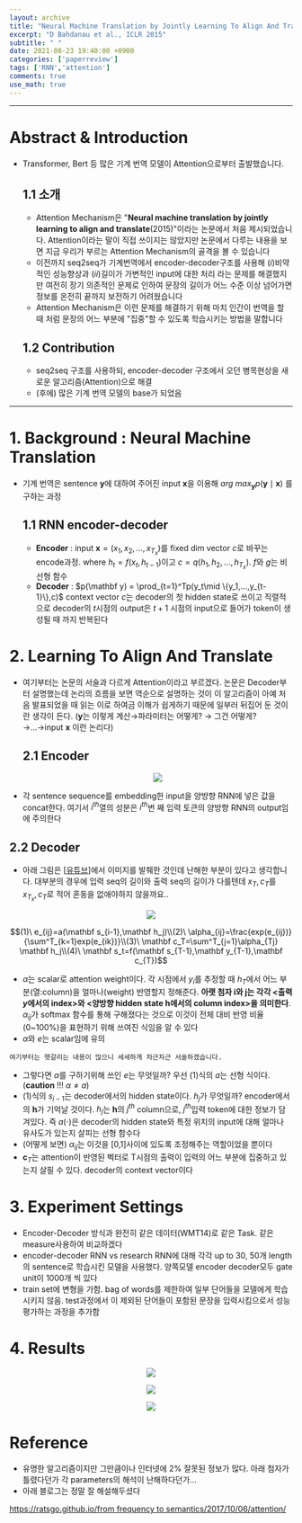 ```yaml
---
layout: archive
title: "Neural Machine Translation by Jointly Learning To Align And Translate"
excerpt: "D Bahdanau et al., ICLR 2015"
subtitle: " "
date: 2021-08-23 19:40:00 +0900
categories: ['paperreview']
tags: ['RNN','attention']
comments: true
use_math: true
---
```


***

# Abstract & Introduction

- Transformer, Bert 등 많은 기계 번역 모델이 Attention으로부터 출발했습니다.

  ## 1.1 소개

  - Attention Mechanism은 "**Neural machine translation by jointly learning to align and translate**(2015)"이라는 논문에서 처음 제시되었습니다. Attention이라는 말이 직접 쓰이지는 않았지만 논문에서 다루는 내용을 보면 지금 우리가 부르는 Attention Mechanism의 골격을 볼 수 있습니다
  - 이전까지 seq2seq가 기계번역에서 encoder-decoder구조를 사용해 $(i)$비약적인 성능향상과 $(ii)$길이가 가변적인 input에 대한 처리 라는 문제를 해결했지만 여전히 장기 의존적인 문제로 인하여 문장의 길이가 어느 수준 이상 넘어가면 정보를 온전히 끝까지 보전하기 어려웠습니다
  - Attention Mechanism은 이런 문제를 해결하기 위해 마치 인간이 번역을 할 때 처럼 문장의 어느 부분에 "집중"할 수 있도록 학습시키는 방법을 말합니다

  ## 1.2 Contribution

  - seq2seq 구조를 사용하되, encoder-decoder 구조에서 오던 병목현상을 새로운 알고리즘(Attention)으로 해결
  - (후에) 많은 기계 번역 모델의 base가 되었음

***

# 1. Background : Neural Machine Translation

- 기계 번역은 sentence $\mathbf y$에 대하여 주어진 input $\mathbf x$을 이용해 $arg\ max_{\mathbf y}p(\mathbf y\mid \mathbf x)$ 를 구하는 과정

  ## 1.1 RNN encoder-decoder

  - **Encoder** : input $\mathbf x = (x_1,x_2,...,x_{T_{x}})$를 fixed dim vector  $c$로 바꾸는 encode과정. where $h_t = f(x_t,h_{t-1})$이고 $c = q(h_1,h_2,...,h_{T_{x}})$. $f$와 $g$는 비선형 함수
  - **Decoder** : $p(\mathbf y) = \prod_{t=1}^Tp(y_t\mid \{y_1,...,y_{t-1}\},c)$ context vector $c$는 decoder의 첫 hidden state로 쓰이고 직렬적으로 decoder의  $t$시점의 output은 $t+1$ 시점의 input으로 들어가 <eos> token이 생성될 때 까지 반복된다

# 2. Learning To Align And Translate

- 여기부터는 논문의 서술과 다르게 Attention이라고 부르겠다. 논문은 Decoder부터 설명했는데 논리의 흐름을 보면 역순으로 설명하는 것이 이 알고리즘이 아예 처음 발표되었을 때 읽는 이로 하여금 이해가 쉽게하기 때문에 일부러 뒤집어 둔 것이란 생각이 든다. ($\mathbf y$는 이렇게 계산→파라미터는 어떻게? → 그건 어떻게?→...→input $\mathbf x$ 이런 논리다)

  ## 2.1 Encoder
  
  <p align="center"><img src="/assets/images/attention/Untitled.png"></p>
<!-- ![Neural%20Machine%20Translation%20by%20Jointly%20Learning%20To%20%201cf36d4f4a3e4e07a4db49ac91fdff48/Untitled.png](Neural%20Machine%20Translation%20by%20Jointly%20Learning%20To%20%201cf36d4f4a3e4e07a4db49ac91fdff48/Untitled.png) -->

  - 각 sentence sequence를 embedding한 input을 양방향 RNN에 넣은 값을 concat한다. 여기서 $i^{th}$열의 성분은 $i^{th}$번 째 입력 토큰의 양방향 RNN의 output임에 주의한다

  ## 2.2 Decoder

  - 아래 그림은 [[유튜브](https://www.youtube.com/watch?v=6aouXD8WMVQ)]에서 이미지를 발췌한 것인데 난해한 부분이 있다고 생각합니다. 대부분의 경우에 입력 seq의 길이와 출력 seq의 길이가 다를텐데 $x_T, c_T$를 $x_{T_x},c_T$로 적어 혼동을 없애야하지 않을까요..
  
  <p align="center"><img src="/assets/images/attention/Untitled 1.png"></p>
<!-- ![Neural%20Machine%20Translation%20by%20Jointly%20Learning%20To%20%201cf36d4f4a3e4e07a4db49ac91fdff48/Untitled%201.png](Neural%20Machine%20Translation%20by%20Jointly%20Learning%20To%20%201cf36d4f4a3e4e07a4db49ac91fdff48/Untitled%201.png) -->

<div style="text-align:center">
$$(1)\ e_{ij}=a(\mathbf s_{i-1},\mathbf h_j)\\(2)\ \alpha_{ij}=\frac{exp(e_{ij})}{\sum^T_{k=1}exp(e_{ik})}\\(3)\ \mathbf c_T=\sum^T_{j=1}\alpha_{Tj} \mathbf h_j\\(4)\ \mathbf s_t=f(\mathbf s_{T-1},\mathbf y_{T-1},\mathbf c_{T})$$
</div>

  - $\alpha$는 scalar로 attention weight이다. 각 시점에서 $y_i$를 추정할 때 $h_T$에서 어느 부분(열:column)을 얼마나(weight) 반영할지 정해준다. **아랫 첨자 i와 j는 각각 <출력 $y$에서의 index>와 <양방향 hidden state $\mathbf h$에서의 column index>을 의미한다**. $\alpha_{ij}$가 softmax 함수를 통해 구해졌다는 것으로 이것이 전체 대비 반영 비율(0~100%)을 표현하기 위해 쓰여진 식임을 알 수 있다
  - $\alpha$와 $e$는 scalar임에 유의

```
여기부터는 헷갈리는 내용이 많으니 세세하게 차근차근 서술하겠습니다.
```

  - 그렇다면 $\alpha$를 구하기위해 쓰인 $e$는 무엇일까? 우선 (1)식의 $a$는 선형 식이다. (**caution** !!! $\alpha \neq a)$
  - (1)식의 $s_{i-1}$는 decoder에서의 hidden state이다. $h_j$가 무엇일까? encoder에서의 $\mathbf h$가 기억날 것이다. $h_j$는 $\mathbf h$의 $j^{th}$ column으로, $j^{th}$입력 token에 대한 정보가 담겨있다. 즉 $a(\cdot)$은 decoder의 hidden state와 특정 위치의 input에 대해 얼마나 유사도가 있는지 살피는 선형 함수다
  - (어떻게 보면) $\alpha_{ij}$는 이것을 [0,1]사이에 있도록 조정해주는 역할이었을 뿐이다
  - $\mathbf c_T$는 attention이 반영된 벡터로 T시점의 출력이 입력의 어느 부분에 집중하고 있는지 살필 수 있다. decoder의 context vector이다

# 3. Experiment Settings

- Encoder-Decoder 방식과 완전히 같은 데이터(WMT14)로 같은 Task. 같은 measure사용하여 비교하겠다
- encoder-decoder RNN vs research RNN에 대해 각각 up to 30, 50개 length의 sentence로 학습시킨 모델을 사용했다. 양쪽모델 encoder decoder모두 gate unit이 1000개 씩 있다
- train set에 변형을 가함. bag of words를 제한하여 일부 단어들을 모델에게 학습시키지 않음. test과정에서 이 제외된 단어들이 포함된 문장을 입력시킴으로서 성능평가하는 과정을 추가함

# 4. Results

<p align="center"><img src="/assets/images/attention/E4831B10-9C8A-415F-A8ED-792615AB338E.jpeg"></p>
<!-- ![Neural%20Machine%20Translation%20by%20Jointly%20Learning%20To%20%201cf36d4f4a3e4e07a4db49ac91fdff48/E4831B10-9C8A-415F-A8ED-792615AB338E.jpeg](Neural%20Machine%20Translation%20by%20Jointly%20Learning%20To%20%201cf36d4f4a3e4e07a4db49ac91fdff48/E4831B10-9C8A-415F-A8ED-792615AB338E.jpeg) -->

<p align="center"><img src="/assets/images/attention/04FC92C5-4D50-4072-BA7D-8105871928C1.jpeg"></p>
<!-- ![Neural%20Machine%20Translation%20by%20Jointly%20Learning%20To%20%201cf36d4f4a3e4e07a4db49ac91fdff48/04FC92C5-4D50-4072-BA7D-8105871928C1.jpeg](Neural%20Machine%20Translation%20by%20Jointly%20Learning%20To%20%201cf36d4f4a3e4e07a4db49ac91fdff48/04FC92C5-4D50-4072-BA7D-8105871928C1.jpeg) -->

<p align="center"><img src="/assets/images/attention/6E9A5F87-8C61-47CE-83FB-659C7502C960.jpeg"></p>
<!-- ![Neural%20Machine%20Translation%20by%20Jointly%20Learning%20To%20%201cf36d4f4a3e4e07a4db49ac91fdff48/6E9A5F87-8C61-47CE-83FB-659C7502C960.jpeg](Neural%20Machine%20Translation%20by%20Jointly%20Learning%20To%20%201cf36d4f4a3e4e07a4db49ac91fdff48/6E9A5F87-8C61-47CE-83FB-659C7502C960.jpeg) -->

# Reference

- 유명한 알고리즘이지만 그만큼이나 인터넷에 2% 잘못된 정보가 많다. 아래 첨자가 틀렸다던가 각 parameters의 해석이 난해하다던가...
- 아래 블로그는 정말 잘 해설해두셨다

[https://ratsgo.github.io/from frequency to semantics/2017/10/06/attention/](https://ratsgo.github.io/from%20frequency%20to%20semantics/2017/10/06/attention/)